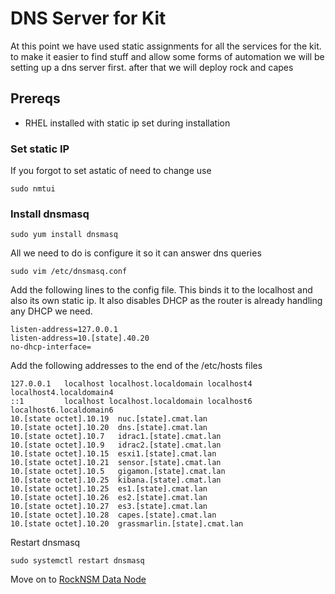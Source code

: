 # DNS Server for Kit
At this point we have used static assignments for all the services for the kit. to make it easier to find stuff and allow some forms of automation we will be setting up a dns server first. after that we will deploy rock and capes

## Prereqs
 - RHEL installed with static ip set during installation

### Set static IP
If you forgot to set astatic of need to change use

```
sudo nmtui
```

### Install dnsmasq
```
sudo yum install dnsmasq
```
All we need to do is configure it so it can answer dns queries
```
sudo vim /etc/dnsmasq.conf
```
Add the following lines to the config file. This binds it to the localhost and also its own static ip. It also disables DHCP as the router is already handling any DHCP we need.
```
listen-address=127.0.0.1
listen-address=10.[state].40.20
no-dhcp-interface=
```
Add the following addresses to the end of the /etc/hosts files

```
127.0.0.1   localhost localhost.localdomain localhost4 localhost4.localdomain4
::1         localhost localhost.localdomain localhost6 localhost6.localdomain6
10.[state octet].10.19  nuc.[state].cmat.lan
10.[state octet].10.20  dns.[state].cmat.lan
10.[state octet].10.7   idrac1.[state].cmat.lan
10.[state octet].10.9   idrac2.[state].cmat.lan
10.[state octet].10.15  esxi1.[state].cmat.lan
10.[state octet].10.21  sensor.[state].cmat.lan
10.[state octet].10.5   gigamon.[state].cmat.lan
10.[state octet].10.25  kibana.[state].cmat.lan
10.[state octet].10.25  es1.[state].cmat.lan
10.[state octet].10.26  es2.[state].cmat.lan
10.[state octet].10.27  es3.[state].cmat.lan
10.[state octet].10.28  capes.[state].cmat.lan
10.[state octet].10.20  grassmarlin.[state].cmat.lan
```
Restart dnsmasq

```
sudo systemctl restart dnsmasq

```
Move on to [RockNSM Data Node](../rocknsm/README.md)
